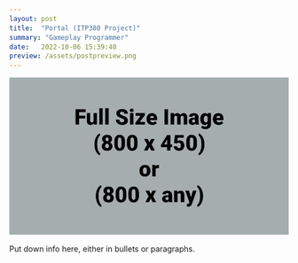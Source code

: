 ```yaml
---
layout: post
title:  "Portal (ITP380 Project)"
summary: "Gameplay Programmer"
date:   2022-10-06 15:39:40
preview: /assets/postpreview.png
---
```


![Picture 1](/assets/fullsize.png)

Put down info here, either in bullets or paragraphs.